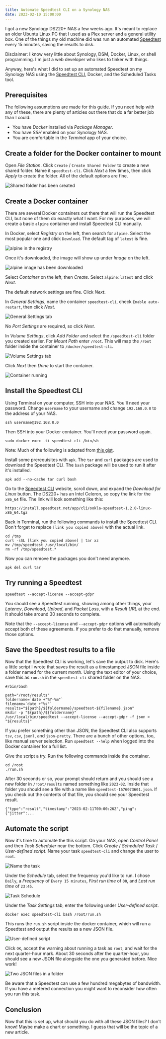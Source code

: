 ```yaml
---
title: Automate Speedtest CLI on a Synology NAS
date: 2023-02-10 15:00:00
---
```


I got a new Synology DS220+ NAS a few weeks ago. It's meant to replace an older Ubuntu Linux PC that I used as a Plex server and a general utility box. One of the things my old machine did was run an automated [Speedtest](https://www.speedtest.net/) every 15 minutes, saving the results to disk.

Disclaimer: I know very little about Synology, DSM, Docker, Linux, or shell programming. I'm just a web developer who likes to tinker with things.

Anyway, here's what I did to set up an automated Speedtest on my Synology NAS using the [Speedtest CLI](https://www.speedtest.net/apps/cli), Docker, and the Scheduled Tasks tool.

## Prerequisites

The following assumptions are made for this guide. If you need help with any of these, there are plenty of articles out there that do a far better job than I could.

- You have _Docker_ installed via _Package Manager_.
- You have _SSH_ enabled on your Synology NAS.
- You are comfortable in the _Terminal_ app of your choice.

## Create a folder for the Docker container to mount

Open _File Station_. Click `Create` / `Create Shared Folder` to create a new shared folder. Name it `speedtest-cli`. Click _Next_ a few times, then click _Apply_ to create the folder. All of the default options are fine.

![Shared folder has been created](share.png)

## Create a Docker container

There are several Docker containers out there that will run the Speedtest CLI, but none of them do exactly what I want. For my purposes, we will create a basic `alpine` container and install Speedtest CLI manually.

In Docker, select _Registry_ on the left, then search for `alpine`. Select the most popular one and click `Download`. The default tag of `latest` is fine.

![alpine in the registry](registry.png)

Once it's downloaded, the image will show up under _Image_ on the left.

![alpine image has been downloaded](image.png)

Select _Container_ on the left, then _Create_. Select `alpine:latest` and click _Next_.

The default network settings are fine. Click _Next_.

In _General Settings_, name the container `speedtest-cli`, check `Enable auto-restart`, then click _Next_.

![General Settings tab](general.png)

No _Port Settings_ are required, so click _Next_.

In _Volume Settings_, click _Add Folder_ and select the `/speedtest-cli` folder you created earlier. For _Mount Path_ enter `/root`. This will map the `/root` folder inside the container to `/docker/speedtest-cli`.

![Volume Settings tab](volume.png)

Click _Next_ then _Done_ to start the container.

![Container running](running.png)

## Install the Speedtest CLI

Using Terminal on your computer, SSH into your NAS. You'll need your password. Change `username` to your username and change `192.168.0.0` to the address of your NAS.

```
ssh username@192.168.0.0
```
Then SSH into your Docker container. You'll need your password again.

```
sudo docker exec -ti speedtest-cli /bin/sh
```

Note: Much of the following is adapted from [this gist](https://github.com/vgist/dockerfiles/blob/master/speedtest-cli/Dockerfile).

Install some prerequisites with `apk`. The `tar` and `curl` packages are used to download the Speedtest CLI. The `bash` package will be used to run it after it's installed.

```
apk add --no-cache tar curl bash
```

Go to the [Speedtest CLI](https://www.speedtest.net/apps/cli) website, scroll down, and expand the _Download for Linux_ button. The DS220+ has an Intel Celeron, so copy the link for the `x86_64` file. The link will look something like this:

```
https://install.speedtest.net/app/cli/ookla-speedtest-1.2.0-linux-x86_64.tgz
```

Back in Terminal, run the following commands to install the Speedtest CLI. Don't forget to replace `[link you copied above]` with the actual link.

```
cd /tmp
curl -sSL [link you copied above] | tar xz
mv /tmp/speedtest /usr/local/bin/
rm -rf /tmp/speedtest.*
```

Now you can remove the packages you don't need anymore.

```
apk del curl tar
```

## Try running a Speedtest

```
speedtest --accept-license --accept-gdpr
```

You should see a Speedtest running, showing among other things, your _Latency_, _Download_, _Upload_, and _Packet Loss_, with a _Result URL_ at the end. It should take around 30 seconds to complete.

Note that the `--accept-license` and `--accept-gdpr` options will automatically accept both of these agreements. If you prefer to do that manually, remove those options.

## Save the Speedtest results to a file

Now that the Speedtest CLI is working, let's save the output to disk. Here's a little script I wrote that saves the result as a timestamped JSON file inside a folder named for the current month. Using the text editor of your choice, save this as `run.sh` in the `speedtest-cli` shared folder on the NAS.

```
#/bin/bash

path="/root/results"
foldername=`date +"%Y-%m"`
filename=`date +"%s"`
results="${path}/${foldername}/speedtest-${filename}.json"
mkdir -p "${path}/${foldername}"
/usr/local/bin/speedtest --accept-license --accept-gdpr -f json > "${results}"
```

If you prefer something other than JSON, the Speedtest CLI also supports `tsv`, `csv`, `jsonl`, and `json-pretty`. There are a bunch of other options, too, like manual server selection. Run `speedtest --help` when logged into the Docker container for a full list.

Give the script a try. Run the following commands inside the container.

```
cd /root
./run.sh
```

After 30 seconds or so, your prompt should return and you should see a new folder in `/root/results` named something like `2023-02`. Inside that folder you should see a file with a name like `speedtest-1676073601.json`. If you check out the contents of that file, you should see your Speedtest result.

```
{"type":"result","timestamp":"2023-02-11T00:00:26Z","ping":{"jitter":...
```

## Automate the script

Now it's time to automate the this script. On your NAS, open _Control Panel_ and then _Task Scheduler_ near the bottom. Click _Create_ / _Scheduled Task_ / _User-defined script_. Name your task `speedtest-cli` and change the user to `root`.

![Name the task](create.png)

Under the _Schedule_ tab, select the frequency you'd like to run. I chose `Daily`, a _Frequency_ of `Every 15 minutes`, _First run time_ of `00`, and _Last run time_ of `23:45`.

![Task Schedule](schedule.png)

Under the _Task Settings_ tab, enter the following under _User-defined script_.

```
docker exec speedtest-cli bash /root/run.sh
```

This runs the `run.sh` script inside the docker container, which will run a Speedtest and output the results as a new JSON file.

![User-defined script](script.png)

Click `OK`, accept the warning about running a task as `root`, and wait for the next quarter-hour mark. About 30 seconds after the quarter-hour, you should see a new JSON file alongside the one you generated before. Nice work!

![Two JSON files in a folder](files.png)

Be aware that a Speedtest can use a few hundred megabytes of bandwidth. If you have a metered connection you might want to reconsider how often you run this task.

## Conclusion

Now that this is set up, what should you do with all these JSON files? I don't know! Maybe make a chart or something. I guess that will be the topic of a new article.
